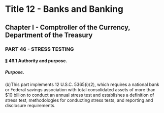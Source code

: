 
# Title 12 - Banks and Banking
## Chapter I - Comptroller of the Currency, Department of the Treasury
### PART 46 - STRESS TESTING
#### § 46.1 Authority and purpose.
##### Purpose.

(b)This part implements 12 U.S.C. 5365(i)(2), which requires a national bank or Federal savings association with total consolidated assets of more than $10 billion to conduct an annual stress test and establishes a definition of stress test, methodologies for conducting stress tests, and reporting and disclosure requirements.
